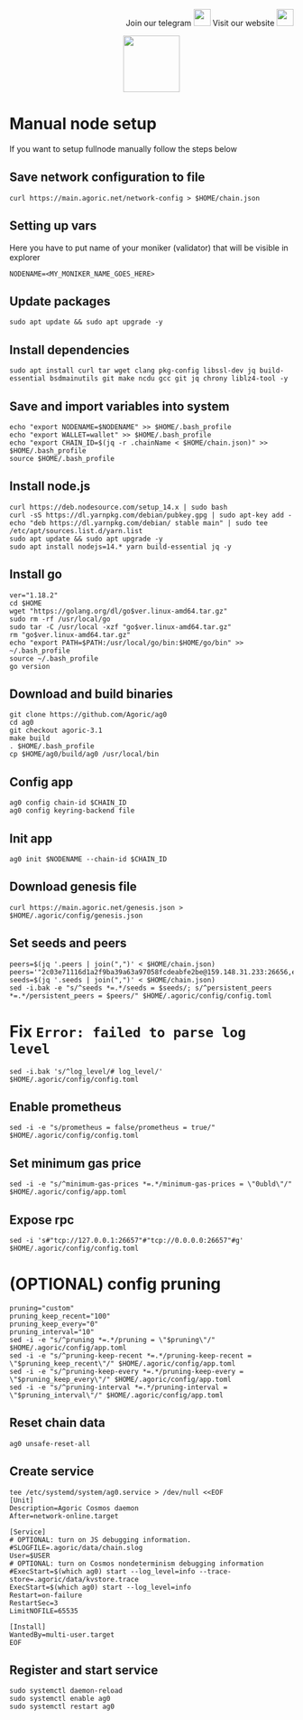<p style="font-size:14px" align="right">
Join our telegram <a href="https://t.me/kjnotes" target="_blank"><img src="https://user-images.githubusercontent.com/50621007/168689534-796f181e-3e4c-43a5-8183-9888fc92cfa7.png" width="30"/></a>
Visit our website <a href="https://kjnodes.com/" target="_blank"><img src="https://user-images.githubusercontent.com/50621007/168689709-7e537ca6-b6b8-4adc-9bd0-186ea4ea4aed.png" width="30"/></a>
</p>

<p align="center">
  <img height="100" height="auto" src="https://user-images.githubusercontent.com/50621007/167032367-fee4380e-7678-43e0-9206-36d72b32b8ae.png">
</p>

# Manual node setup
If you want to setup fullnode manually follow the steps below

## Save network configuration to file
```
curl https://main.agoric.net/network-config > $HOME/chain.json
```

## Setting up vars
Here you have to put name of your moniker (validator) that will be visible in explorer
```
NODENAME=<MY_MONIKER_NAME_GOES_HERE>
```

## Update packages
```
sudo apt update && sudo apt upgrade -y
```

## Install dependencies
```
sudo apt install curl tar wget clang pkg-config libssl-dev jq build-essential bsdmainutils git make ncdu gcc git jq chrony liblz4-tool -y
```

## Save and import variables into system
```
echo "export NODENAME=$NODENAME" >> $HOME/.bash_profile
echo "export WALLET=wallet" >> $HOME/.bash_profile
echo "export CHAIN_ID=$(jq -r .chainName < $HOME/chain.json)" >> $HOME/.bash_profile
source $HOME/.bash_profile
```

## Install node.js
```
curl https://deb.nodesource.com/setup_14.x | sudo bash
curl -sS https://dl.yarnpkg.com/debian/pubkey.gpg | sudo apt-key add -
echo "deb https://dl.yarnpkg.com/debian/ stable main" | sudo tee /etc/apt/sources.list.d/yarn.list
sudo apt update && sudo apt upgrade -y
sudo apt install nodejs=14.* yarn build-essential jq -y
```

## Install go
```
ver="1.18.2"
cd $HOME
wget "https://golang.org/dl/go$ver.linux-amd64.tar.gz"
sudo rm -rf /usr/local/go
sudo tar -C /usr/local -xzf "go$ver.linux-amd64.tar.gz"
rm "go$ver.linux-amd64.tar.gz"
echo "export PATH=$PATH:/usr/local/go/bin:$HOME/go/bin" >> ~/.bash_profile
source ~/.bash_profile
go version
```

## Download and build binaries
```
git clone https://github.com/Agoric/ag0
cd ag0
git checkout agoric-3.1
make build
. $HOME/.bash_profile
cp $HOME/ag0/build/ag0 /usr/local/bin
```

## Config app
```
ag0 config chain-id $CHAIN_ID
ag0 config keyring-backend file
```

## Init app
```
ag0 init $NODENAME --chain-id $CHAIN_ID
```

## Download genesis file
```
curl https://main.agoric.net/genesis.json > $HOME/.agoric/config/genesis.json 
```

## Set seeds and peers
```
peers=$(jq '.peers | join(",")' < $HOME/chain.json)
peers='"2c03e71116d1a2f9ba39a63a97058fcdeabfe2be@159.148.31.233:26656,ef12448f0f8671a195ab38c590cac713ad703a8b@146.70.66.202:26656,320dd22ee85e2b68f891b670331eb9fec9dc419e@80.64.208.63:26656,f095bb53006ebddcbbf29c8df70dddcba6419e36@142.93.145.13:26656,0c370d803934e3273c61b2577a0c6e91b9f677e0@139.59.7.33:26656,c03f4e7fe0f4c081b14f6731e74aa89ff2d4c197@84.244.95.237:26656,8c30ee29afc4b77cf98222edcc3fe823cf1e8306@195.201.106.244:26656,b2285313e3411e3d5bcbee72e526108e6bd07da4@185.147.80.110:26656,68c9c4e8388ed6936ff147ffe6b9913e79328957@35.215.62.66:26656,99968808ecae7bc41b14df3bcb51b724ee5f782f@134.209.154.162:26656,2d352e7a97cef2a6b253906d3741efaee16b6af0@64.227.14.179:26656,5a6c74c824805c3e75cea44df019b69db8fb935a@142.132.149.55:26656,0464c8dded70d01f5ab50a8d6047a6b27ddf2ccd@84.244.95.232:26656,9cd93ebaa554e68990ecec234de74e848c7755e7@137.184.45.31:10003,f4b809dcf7004b8a30eaa4e9bb0a65164368b75a@49.12.165.122:26656,4d0953252dd26b5ff96292bd2a836bd8a77f4eed@159.69.63.222:26656,f554d57fd9326a90580483e23cab8d728bfb232a@78.46.84.150:26656,c84170667fcf54024b24f05b2f9dd6608570ac8c@157.90.35.145:28656,cb6ae22e1e89d029c55f2cb400b0caa19cbe5523@15.223.138.194:26603,1da72d9acd9c26a332c99e5e5f91b586f1ebc7c4@3.14.237.44:26656"'
seeds=$(jq '.seeds | join(",")' < $HOME/chain.json)
sed -i.bak -e "s/^seeds *=.*/seeds = $seeds/; s/^persistent_peers *=.*/persistent_peers = $peers/" $HOME/.agoric/config/config.toml
```

# Fix `Error: failed to parse log level`
```
sed -i.bak 's/^log_level/# log_level/' $HOME/.agoric/config/config.toml
```

## Enable prometheus
```
sed -i -e "s/prometheus = false/prometheus = true/" $HOME/.agoric/config/config.toml
```

## Set minimum gas price
```
sed -i -e "s/^minimum-gas-prices *=.*/minimum-gas-prices = \"0ubld\"/" $HOME/.agoric/config/app.toml
```

## Expose rpc
```
sed -i 's#"tcp://127.0.0.1:26657"#"tcp://0.0.0.0:26657"#g' $HOME/.agoric/config/config.toml
```

# (OPTIONAL) config pruning
```
pruning="custom"
pruning_keep_recent="100"
pruning_keep_every="0"
pruning_interval="10"
sed -i -e "s/^pruning *=.*/pruning = \"$pruning\"/" $HOME/.agoric/config/app.toml
sed -i -e "s/^pruning-keep-recent *=.*/pruning-keep-recent = \"$pruning_keep_recent\"/" $HOME/.agoric/config/app.toml
sed -i -e "s/^pruning-keep-every *=.*/pruning-keep-every = \"$pruning_keep_every\"/" $HOME/.agoric/config/app.toml
sed -i -e "s/^pruning-interval *=.*/pruning-interval = \"$pruning_interval\"/" $HOME/.agoric/config/app.toml
```

## Reset chain data
```
ag0 unsafe-reset-all
```

## Create service
```
tee /etc/systemd/system/ag0.service > /dev/null <<EOF
[Unit]
Description=Agoric Cosmos daemon
After=network-online.target

[Service]
# OPTIONAL: turn on JS debugging information.
#SLOGFILE=.agoric/data/chain.slog
User=$USER
# OPTIONAL: turn on Cosmos nondeterminism debugging information
#ExecStart=$(which ag0) start --log_level=info --trace-store=.agoric/data/kvstore.trace
ExecStart=$(which ag0) start --log_level=info
Restart=on-failure
RestartSec=3
LimitNOFILE=65535

[Install]
WantedBy=multi-user.target
EOF
```

## Register and start service
```
sudo systemctl daemon-reload
sudo systemctl enable ag0
sudo systemctl restart ag0
```
